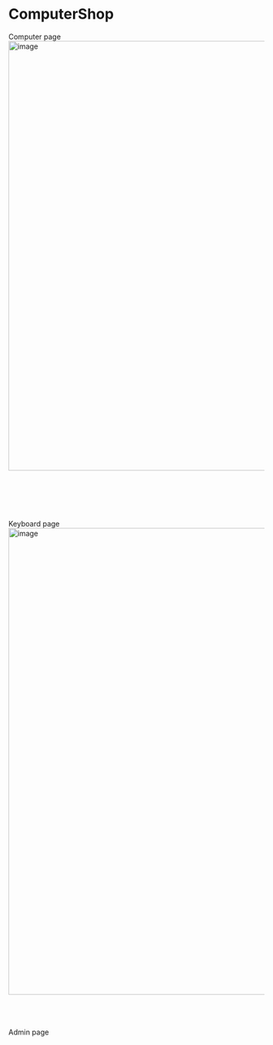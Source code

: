 # ComputerShop

Computer page
<img width="1899" height="846" alt="image" src="https://github.com/user-attachments/assets/bc22f11d-f319-4ffc-9094-8bb9cabd4cb6" />

<br>
<br>
<br>
<br>


Keyboard page
<img width="1901" height="919" alt="image" src="https://github.com/user-attachments/assets/39b78803-36fc-4669-b9d7-0d7a37a0c169" />

<br>
<br>
<br>
Admin page







